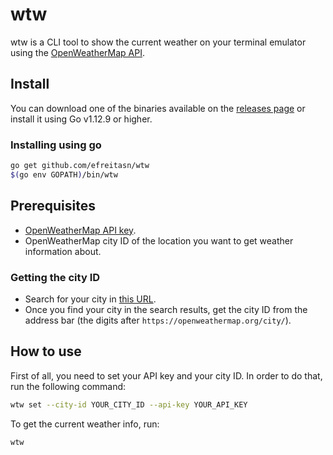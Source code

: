 # wtw
wtw is a CLI tool to show the current weather on your terminal emulator using the [OpenWeatherMap API](https://openweathermap.org/current).

## Install
You can download one of the binaries available on the [releases page](https://github.com/efreitasn/wtw/releases) or install it using Go v1.12.9 or higher.

### Installing using go
```bash
go get github.com/efreitasn/wtw
$(go env GOPATH)/bin/wtw
```

## Prerequisites
* [OpenWeatherMap API key](https://openweathermap.org/appid).
* OpenWeatherMap city ID of the location you want to get weather information about.

### Getting the city ID
* Search for your city in [this URL](https://openweathermap.org/find).
* Once you find your city in the search results, get the city ID from the address bar (the digits after `https://openweathermap.org/city/`).

## How to use
First of all, you need to set your API key and your city ID. In order to do that, run the following command:

```bash
wtw set --city-id YOUR_CITY_ID --api-key YOUR_API_KEY
```

To get the current weather info, run:
```bash
wtw
```